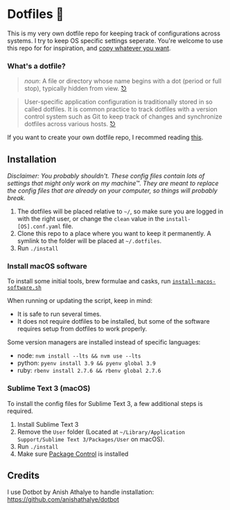 # Dotfiles 🎉

This is my very own dotfile repo for keeping track of configurations across systems. I try to keep OS specific settings seperate. You're welcome to use this repo for for inspiration, and [copy whatever you want](LICENSE).

### What's a dotfile?

> _noun_: A file or directory whose name begins with a dot (period or full stop), typically hidden from view. [⎋](https://www.wordnik.com/words/dotfile)

> User-specific application configuration is traditionally stored in so called dotfiles. It is common practice to track dotfiles with a version control system such as Git to keep track of changes and synchronize dotfiles across various hosts. [⎋](https://wiki.archlinux.org/index.php/Dotfiles)

If you want to create your own dotfile repo, I recommed reading [this](https://www.anishathalye.com/2014/08/03/managing-your-dotfiles/).

## Installation
_Disclaimer: You probably shouldn't. These config files contain lots of settings that might only work on my machine™. They are meant to replace the config files that are already on your computer, so things will probably break._

1. The dotfiles will be placed relative to `~/`, so make sure you are logged in with the right user, or change the `clean` value in the `install-[OS].conf.yaml` file.
2. Clone this repo to a place where you want to keep it permanently. A symlink to the folder will be placed at `~/.dotfiles`.
3. Run `./install`

### Install macOS software

To install some initial tools, brew formulae and casks, run [`install-macos-software.sh`](install-macos-software.sh)

When running or updating the script, keep in mind:
- It is safe to run several times.
- It does not require dotfiles to be installed, but some of the software
	requires setup from dotfiles to work properly.

Some version managers are installed instead of specific languages:
- node:    `nvm install --lts && nvm use --lts`
- python:  `pyenv install 3.9 && pyenv global 3.9`
- ruby:    `rbenv install 2.7.6 && rbenv global 2.7.6`

### Sublime Text 3 (macOS)
To install the config files for Sublime Text 3, a few additional steps is required.

1. Install Sublime Text 3
2. Remove the `User` folder (Located at `~/Library/Application Support/Sublime Text 3/Packages/User` on macOS).
3. Run `./install`
4. Make sure [Package Control](https://packagecontrol.io/installation) is installed

## Credits
I use Dotbot by Anish Athalye to handle installation:
https://github.com/anishathalye/dotbot
